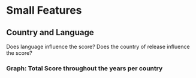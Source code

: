 # Small Features

## Country and Language

Does language influence the score? Does the country of release influence the score?

### Graph: Total Score throughout the years per country


